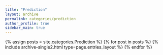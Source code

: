 ```yaml
---
title: "Prediction"
layout: archive
permalink: categories/prediction
author_profile: true
sidebar_main: true
---
```



{% assign posts = site.categories.Prediction %}
{% for post in posts %} {% include archive-single2.html type=page.entries_layout %} {% endfor %}